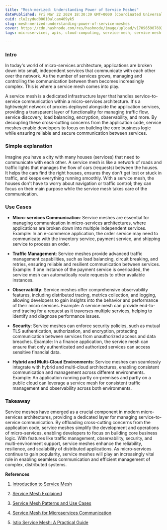 ```yaml
---
title: "Mesh-merized: Understanding Power of Service Meshes"
datePublished: Fri Mar 22 2024 18:30:39 GMT+0000 (Coordinated Universal Time)
cuid: clu2zydud00010alcam409yk5
slug: mesh-merized-understanding-power-of-service-meshes
cover: https://cdn.hashnode.com/res/hashnode/image/upload/v1709659076925/df45371d-f447-4c71-9147-b23bb53ccab5.png
tags: microservices, apis, cloud-computing, service-mesh, service-mesh-101

---
```


### Intro

In today's world of micro-services architecture, applications are broken down into small, independent services that communicate with each other over the network. As the number of services grows, managing and controlling the communication between them becomes increasingly complex. This is where a service mesh comes into play.

A service mesh is a dedicated infrastructure layer that handles service-to-service communication within a micro-services architecture. It's a lightweight network of proxies deployed alongside the application services, providing a transparent layer of functionality for managing traffic flow, service discovery, load balancing, encryption, observability, and more. By decoupling these cross-cutting concerns from the application code, service meshes enable developers to focus on building the core business logic while ensuring reliable and secure communication between services.

### Simple explanation

Imagine you have a city with many houses (services) that need to communicate with each other. A service mesh is like a network of roads and traffic lights that manages the flow of cars (requests) between the houses. It helps the cars find the right houses, ensures they don't get lost or stuck in traffic, and keeps everything running smoothly. With a service mesh, the houses don't have to worry about navigation or traffic control; they can focus on their main purpose while the service mesh takes care of the communication.

### Use Cases

* **Micro-services Communication**: Service meshes are essential for managing communication in micro-services architectures, where applications are broken down into multiple independent services. Example: In an e-commerce application, the order service may need to communicate with the inventory service, payment service, and shipping service to process an order.
    
* **Traffic Management**: Service meshes provide advanced traffic management capabilities, such as load balancing, circuit breaking, and retries, ensuring reliable and resilient communication between services. Example: If one instance of the payment service is overloaded, the service mesh can automatically route requests to other available instances.
    
* **Observability**: Service meshes offer comprehensive observability features, including distributed tracing, metrics collection, and logging, allowing developers to gain insights into the behavior and performance of their micro services. Example: A service mesh can provide end-to-end tracing for a request as it traverses multiple services, helping to identify and diagnose performance issues.
    
* **Security**: Service meshes can enforce security policies, such as mutual TLS authentication, authorization, and encryption, protecting communication between services from unauthorized access and data breaches. Example: In a finance application, the service mesh can ensure that only authenticated and authorized services can access sensitive financial data.
    
* **Hybrid and Multi-Cloud Environments**: Service meshes can seamlessly integrate with hybrid and multi-cloud architectures, enabling consistent communication and management across different environments. Example: An application running partly on-premises and partly on a public cloud can leverage a service mesh for consistent traffic management and observability across both environments.
    

### Takeaway

Service meshes have emerged as a crucial component in modern micro-services architectures, providing a dedicated layer for managing service-to-service communication. By offloading cross-cutting concerns from the application code, service meshes simplify the development and operations of micro-services, enabling developers to focus on building core business logic. With features like traffic management, observability, security, and multi-environment support, service meshes enhance the reliability, resilience, and scalability of distributed applications. As micro-services continue to gain popularity, service meshes will play an increasingly vital role in enabling seamless communication and efficient management of complex, distributed systems.

**References**

1. [Introduction to Service Mesh](https://istio.io/latest/docs/concepts/what-is-istio/)
    
2. [Service Mesh Explained](https://www.nginx.com/blog/what-is-a-service-mesh/)
    
3. [Service Mesh Patterns and Use Cases](https://www.redhat.com/en/topics/microservices/what-is-a-service-mesh)
    
4. [Service Mesh for Microservices Communication](https://www.oreilly.com/library/view/microservices-patterns/9781617294549/kindle_split_029.html)
    
5. [Istio Service Mesh: A Practical Guide](https://www.oreilly.com/library/view/istio-service-mesh/9781492043669/)